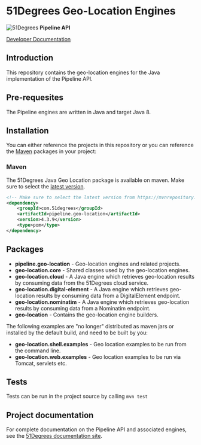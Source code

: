 # 51Degrees Geo-Location Engines

![51Degrees](https://51degrees.com/DesktopModules/FiftyOne/Distributor/Logo.ashx?utm_source=github&utm_medium=repository&utm_content=readme_main&utm_campaign=java-open-source "Data rewards the curious") **Pipeline API**

[Developer Documentation](https://51degrees.com/location-java/index.html?utm_source=github&utm_medium=repository&utm_content=documentation&utm_campaign=java-open-source "developer documentation")

## Introduction

This repository contains the geo-location engines for the Java implementation of the Pipeline API.

## Pre-requesites

The Pipeline engines are written in Java and target Java 8.

## Installation

You can either reference the projects in this repository or you can reference the [Maven][maven] packages in your project:

### Maven

The 51Degrees Java Geo Location package is available on maven. Make sure to select
the [latest version](https://mvnrepository.com/artifact/com.51degrees/geo-location).

```xml
<!-- Make sure to select the latest version from https://mvnrepository.com/artifact/com.51degrees/pipeline.geo-location -->
<dependency>
    <groupId>com.51degrees</groupId>
    <artifactId>pipeline.geo-location</artifactId>
    <version>4.3.9</version>
    <type>pom</type>
</dependency>
```

## Packages

- **pipeline.geo-location** - Geo-location engines and related projects.
- **geo-location.core** - Shared classes used by the geo-location engines.
- **geo-location.cloud** - A Java engine which retrieves geo-location results by consuming data from the 51Degrees cloud service.
- **geo-location.digital-element** - A Java engine which retrieves geo-location results by consuming data from a DigitalElement endpoint.
- **geo-location.nominatim** - A Java engine which retrieves geo-location results by consuming data from a Nominatim endpoint.
- **geo-location** - Contains the geo-location engine builders.

The following examples are "no longer" distributed as maven jars or installed by the default build, and need to be built by you:

- **geo-location.shell.examples** - Geo location examples to be run from the command line.
- **geo-location.web.examples** - Geo location examples to be run via Tomcat, servlets etc.

## Tests

Tests can be run in the project source by calling `mvn test`

## Project documentation

For complete documentation on the Pipeline API and associated engines, see the [51Degrees documentation site][Documentation].

[Documentation]: https://51degrees.com/documentation/index.html
[maven]: https://search.maven.org/artifact/com.51degrees/geo-location

